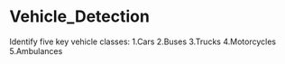 # Vehicle_Detection
 Identify five key vehicle classes: 1.Cars 2.Buses 3.Trucks 4.Motorcycles 5.Ambulances
